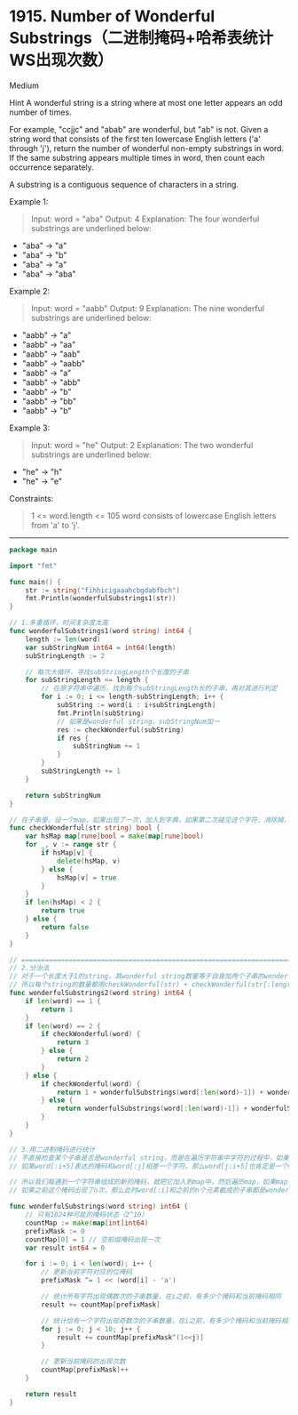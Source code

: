 # 1915. Number of Wonderful Substrings（二进制掩码+哈希表统计WS出现次数）

Medium

Hint
A wonderful string is a string where at most one letter appears an odd number of times.

For example, "ccjjc" and "abab" are wonderful, but "ab" is not.
Given a string word that consists of the first ten lowercase English letters ('a' through 'j'), return the number of wonderful non-empty substrings in word. If the same substring appears multiple times in word, then count each occurrence separately.

A substring is a contiguous sequence of characters in a string.

 

Example 1:
> Input: word = "aba"
Output: 4
Explanation: The four wonderful substrings are underlined below:
- "aba" -> "a"
- "aba" -> "b"
- "aba" -> "a"
- "aba" -> "aba"

Example 2:
> Input: word = "aabb"
Output: 9
Explanation: The nine wonderful substrings are underlined below:
- "aabb" -> "a"
- "aabb" -> "aa"
- "aabb" -> "aab"
- "aabb" -> "aabb"
- "aabb" -> "a"
- "aabb" -> "abb"
- "aabb" -> "b"
- "aabb" -> "bb"
- "aabb" -> "b"

Example 3:
> Input: word = "he"
Output: 2
Explanation: The two wonderful substrings are underlined below:
- "he" -> "h"
- "he" -> "e"
 

Constraints:
> 1 <= word.length <= 105
word consists of lowercase English letters from 'a' to 'j'.

---

```go
package main

import "fmt"

func main() {
	str := string("fihhicigaaahcbgdabfbch")
	fmt.Println(wonderfulSubstrings1(str))
}

// 1.多重循环，时间复杂度太高
func wonderfulSubstrings1(word string) int64 {
	length := len(word)
	var subStringNum int64 = int64(length)
	subStringLength := 2

	// 每次大循环，寻找subStringLength个长度的子串
	for subStringLength <= length {
		// 在原字符串中遍历，找到每个subStringLength长的子串，再对其进行判定
		for i := 0; i <= length-subStringLength; i++ {
			subString := word[i : i+subStringLength]
			fmt.Println(subString)
			// 如果是wonderful string，subStringNum加一
			res := checkWonderful(subString)
			if res {
				subStringNum += 1
			}
		}
		subStringLength += 1
	}

	return subStringNum
}

// 在子串里，设一个map，如果出现了一次，加入到字典，如果第二次碰见这个字符，消除掉，最后看字典长度是否小于2，如果是，则是wonderful string
func checkWonderful(str string) bool {
	var hsMap map[rune]bool = make(map[rune]bool)
	for _, v := range str {
		if hsMap[v] {
			delete(hsMap, v)
		} else {
			hsMap[v] = true
		}
	}
	if len(hsMap) < 2 {
		return true
	} else {
		return false
	}
}

// =================================================================================================================================
// 2.分治法
// 对于一个长度大于1的string，其wonderful string数量等于自身加两个子串的wonderful string数量
// 所以每个string的数量都用checkWonderful(str) + checkWonderful(str[:length-1]) + checkWonderful(str[1:]) - wonderfulSubstrings(word[1:len(word)-1])
func wonderfulSubstrings2(word string) int64 {
	if len(word) == 1 {
		return 1
	}
	if len(word) == 2 {
		if checkWonderful(word) {
			return 3
		} else {
			return 2
		}
	} else {
		if checkWonderful(word) {
			return 1 + wonderfulSubstrings(word[:len(word)-1]) + wonderfulSubstrings(word[1:]) - wonderfulSubstrings(word[1:len(word)-1])
		} else {
			return wonderfulSubstrings(word[:len(word)-1]) + wonderfulSubstrings(word[1:]) - wonderfulSubstrings(word[1:len(word)-1])
		}
	}
}

// 3.用二进制掩码进行统计
// 不直接检查某个子串是否是wonderful string，而是在遍历字符串中字符的过程中，如果word[:i+5]表达的掩码和word[:i]相同，那么word[i:i+5]肯定是一个wonderful string
// 如果word[:i+5]表达的掩码和word[:j]相差一个字符，那么word[j:i+5]也肯定是一个wonderful string

// 所以我们每遇到一个字符串组成的新的掩码，就把它加入到map中，然后遍历map，如果map中有一个掩码和当前掩码相同，那么就找到了一个wonderful string，然后map[此掩码] + 1
// 如果之前这个掩码出现了n次，那么此时word[:i]和之前的n个元素截成的子串都是wonderful string

func wonderfulSubstrings(word string) int64 {
	// 只有1024种可能的掩码状态（2^10）
	countMap := make(map[int]int64)
	prefixMask := 0
	countMap[0] = 1 // 空前缀掩码出现一次
	var result int64 = 0

	for i := 0; i < len(word); i++ {
		// 更新当前字符对应的位掩码
		prefixMask ^= 1 << (word[i] - 'a')

		// 统计所有字符出现偶数次的子串数量，在i之前，有多少个掩码和当前掩码相同
		result += countMap[prefixMask]

		// 统计恰有一个字符出现奇数次的子串数量，在i之前，有多少个掩码和当前掩码相差一个字符
		for j := 0; j < 10; j++ {
			result += countMap[prefixMask^(1<<j)]
		}

		// 更新当前掩码的出现次数
		countMap[prefixMask]++
	}

	return result
}
```